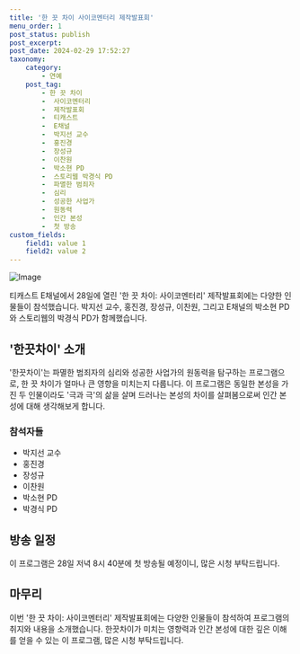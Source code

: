 ```yaml
---
title: '한 끗 차이 사이코멘터리 제작발표회'
menu_order: 1
post_status: publish
post_excerpt: 
post_date: 2024-02-29 17:52:27
taxonomy:
    category:
        - 연예
    post_tag:
        - 한 끗 차이
        -  사이코멘터리
        -  제작발표회
        -  티캐스트
        -  E채널
        -  박지선 교수
        -  홍진경
        -  장성규
        -  이찬원
        -  박소현 PD
        -  스토리웹 박경식 PD
        -  파멸한 범죄자
        -  심리
        -  성공한 사업가
        -  원동력
        -  인간 본성
        -  첫 방송
custom_fields:
    field1: value 1
    field2: value 2
---
```


![Image](https://ssl.pstatic.net/mimgnews/image/382/2024/02/28/0001109414_001_20240228114314252.jpg?type=w540)

티캐스트 E채널에서 28일에 열린 '한 끗 차이: 사이코멘터리' 제작발표회에는 다양한 인물들이 참석했습니다. 박지선 교수, 홍진경, 장성규, 이찬원, 그리고 E채널의 박소현 PD와 스토리웹의 박경식 PD가 함께했습니다. 
## '한끗차이' 소개
'한끗차이'는 파멸한 범죄자의 심리와 성공한 사업가의 원동력을 탐구하는 프로그램으로, 한 끗 차이가 얼마나 큰 영향을 미치는지 다룹니다. 이 프로그램은 동일한 본성을 가진 두 인물이라도 '극과 극'의 삶을 살며 드러나는 본성의 차이를 살펴봄으로써 인간 본성에 대해 생각해보게 합니다. 
### 참석자들
- 박지선 교수
- 홍진경
- 장성규
- 이찬원
- 박소현 PD
- 박경식 PD
## 방송 일정
이 프로그램은 28일 저녁 8시 40분에 첫 방송될 예정이니, 많은 시청 부탁드립니다.
## 마무리
이번 '한 끗 차이: 사이코멘터리' 제작발표회에는 다양한 인물들이 참석하여 프로그램의 취지와 내용을 소개했습니다. 한끗차이가 미치는 영향력과 인간 본성에 대한 깊은 이해를 얻을 수 있는 이 프로그램, 많은 시청 부탁드립니다. 
